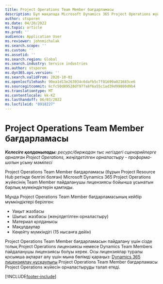 ```yaml
---
title: Project Operations Team Member бағдарламасы
description: Бұл мақалада Microsoft Dynamics 365 Project Operations жүйесіндегі Project Operations Team Member бағдарламасы туралы ақпарат берілген.
author: stsporen
ms.date: 04/20/2022
ms.topic: article
ms.prod: ''
audience: Application User
ms.reviewer: johnmichalak
ms.search.scope: ''
ms.custom: ''
ms.assetid: ''
ms.search.region: Global
ms.search.industry: Service industries
ms.author: stsporen
ms.dyn365.ops.version: ''
ms.search.validFrom: 2020-10-01
ms.openlocfilehash: 90ea1d13e263934c6dafb5c7f81699a021683ce6
ms.sourcegitcommit: 6cfc50d89528df977a8f6a55c1ad39d99800d9b4
ms.translationtype: MT
ms.contentlocale: kk-KZ
ms.lasthandoff: 06/03/2022
ms.locfileid: "8918227"
---
```

# <a name="project-operations-team-member-app"></a>Project Operations Team Member бағдарламасы

_**Келесіге қолданылады:** ресурс/биржадан тыс негіздегі сценарийлерге арналған Project Operations, жеңілдетілген орналастыру - проформа-шотын ұсыну мәмілесі_

Project Operations Team Member бағдарламасы (бұрын Project Resource Hub ретінде белгілі болған) Microsoft Dynamics 365 Project Operations жүйесінің Team Member пайдаланушы лицензиясы бойынша ұсынатын барлық мүмкіндіктерін қамтиды.

Мұнда Project Operations Team Member бағдарламасының кейбір мүмкіндіктері берілген:

- Уақыт жазбасы
- Шығыс жазбасы (жеңілдетілген орналастыру)
- Материал қолданысы
- Мақұлдаулар
- Кеңейту мүмкіндігі (15 нысанға дейін)

Project Operations Team Member бағдарламасын пайдалану үшін сізде толық Project Operations лицензиясы немесе Dynamics Team Members пайдаланушы лицензиясы болуы керек. Осы лицензиялар туралы қосымша ақпарат алу үшін мына бөлімді қараңыз: [Dynamics 365 лицензиялау нұсқаулығы](https://go.microsoft.com/fwlink/?LinkId=866544&clcid=0x409) Project Operations Team Member бағдарламасы Project Operations жүйесін орналастыруды талап етеді.

[!INCLUDE[footer-include](../includes/footer-banner.md)]
